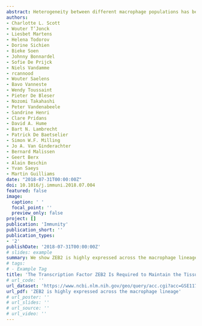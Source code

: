 ```yaml
---
abstract: Heterogeneity between different macrophage populations has become a defining feature of this lineage. However, the conserved factors defining macrophages remain largely unknown. The transcription factor ZEB2 is best described for its role in epithelial to mesenchymal transition; however, its role within the immune system is only now being elucidated. We show here that Zeb2 expression is a conserved feature of macrophages. Using Clec4f-cre, Itgax-cre, and Fcgr1-cre mice to target five different macrophage populations, we found that loss of ZEB2 resulted in macrophage disappearance from the tissues, coupled with their subsequent replenishment from bone-marrow precursors in open niches. Mechanistically, we found that ZEB2 functioned to maintain the tissue-specific identities of macrophages. In Kupffer cells, ZEB2 achieved this by regulating expression of the transcription factor LXRα, removal of which recapitulated the loss of Kupffer cell identity and disappearance. Thus, ZEB2 expression is required in macrophages to preserve their tissue-specific identities.
authors:
- Charlotte L. Scott
- Wouter T’Jonck
- Liesbet Martens
- Helena Todorov
- Dorine Sichien
- Bieke Soen
- Johnny Bonnardel
- Sofie De Prijck
- Niels Vandamme
- rcannood
- Wouter Saelens
- Bavo Vanneste
- Wendy Toussaint
- Pieter De Bleser
- Nozomi Takahashi
- Peter Vandenabeele
- Sandrine Henri
- Clare Pridans
- David A. Hume
- Bart N. Lambrecht
- Patrick De Baetselier
- Simon W.F. Milling
- Jo A. Van Ginderachter
- Bernard Malissen
- Geert Berx
- Alain Beschin
- Yvan Saeys
- Martin Guilliams
date: "2018-07-31T00:00:00Z"
doi: 10.1016/j.immuni.2018.07.004
featured: false
image:
  caption: ' '
  focal_point: ''
  preview_only: false
project: []
publication: 'Immunity'
publication_short: ''
publication_types:
- '2'
publishDate: '2018-07-31T00:00:00Z'
# slides: example
summary: We show ZEB2 is highly expressed across the macrophage lineage.
# tags:
# - Example Tag
title: 'The Transcription Factor ZEB2 Is Required to Maintain the Tissue-Specific Identities of Macrophages'
# url_code: ''
url_dataset: 'https://www.ncbi.nlm.nih.gov/geo/query/acc.cgi?acc=GSE117081'
url_pdf: 'ZEB2 is highly expressed across the macrophage lineage'
# url_poster: ''
# url_slides: ''
# url_source: ''
# url_video: ''
---
```

